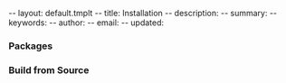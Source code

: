 -- layout: default.tmplt
-- title: Installation
-- description:
-- summary:
-- keywords:
-- author:
-- email:
-- updated:
### Packages

### Build from Source

